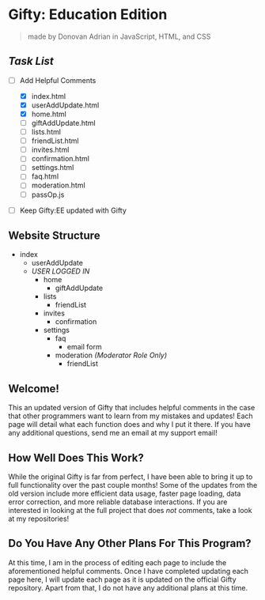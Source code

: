 # Gifty: Education Edition
> made by Donovan Adrian in JavaScript, HTML, and CSS


## ***Task List***
- [ ] Add Helpful Comments
  - [x] index.html
  - [x] userAddUpdate.html
  - [x] home.html 
  - [ ] giftAddUpdate.html
  - [ ] lists.html
  - [ ] friendList.html
  - [ ] invites.html
  - [ ] confirmation.html
  - [ ] settings.html 
  - [ ] faq.html
  - [ ] moderation.html
  - [ ] passOp.js
- [ ] Keep Gifty:EE updated with Gifty


## Website Structure
- index
  - userAddUpdate
  - *USER LOGGED IN*
    - home
      - giftAddUpdate
    - lists
      - friendList
    - invites
      - confirmation
    - settings
      - faq
        - email form
      - moderation *\(Moderator Role Only)*
        - friendList


## Welcome!
This an updated version of Gifty that includes helpful 
comments in the case that other programmers want to 
learn from my mistakes and updates! Each page will detail 
what each function does and why I put it there. If you have 
any additional questions, send me an email at my support 
email!


## How Well Does This Work?
While the original Gifty is far from perfect, I have been 
able to bring it up to full functionality over the past 
couple months! Some of the updates from the old version 
include more efficient data usage, faster page loading, 
data error correction, and more reliable database 
interactions. If you are interested in looking at the full 
project that does *not* comments, take a look at my 
repositories!


## Do You Have Any Other Plans For This Program?
At this time, I am in the process of editing each page to 
include the aforementioned helpful comments. Once I have 
completed updating each page here, I will update each page 
as it is updated on the official Gifty repository. Apart from 
that, I do not have any additional plans at this time.